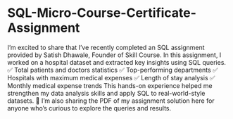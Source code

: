 # SQL-Micro-Course-Certificate-Assignment
I’m excited to share that I’ve recently completed an SQL assignment provided by Satish Dhawale, Founder of Skill Course. In this assignment, I worked on a hospital dataset and extracted key insights using SQL queries.
✅ Total patients and doctors statistics
 ✅ Top-performing departments
 ✅ Hospitals with maximum medical expenses
 ✅ Length of stay analysis
 ✅ Monthly medical expense trends
This hands-on experience helped me strengthen my data analysis skills and apply SQL to real-world-style datasets.
📄 I’m also sharing the PDF of my assignment solution here for anyone who’s curious to explore the queries and results.

